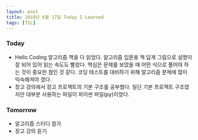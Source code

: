 ```yaml
---
layout: post
title: 2019년 6월 17일 Today I Learned
tags: [TIL]
---
```


### Today
* Hello Coding 알고리즘 책을 다 읽었다. 알고리즘 입문용 책 답게 그림으로 설명이 잘 되어 있어 읽는 속도도 빨랐다. 핵심은 문제를 보았을 때 어떤 식으로 풀어야 하는 것이 중요한 점인 것 같다. 코딩 테스트를 대비하기 위해 알고리즘 문제에 많이 익숙해져야 겠다.
* 장고 강의에서 장고 프로젝트의 기본 구조를 공부했다. 일단 기본 프로젝트 구조였지만 대부분 사용하는 파일이 파이썬 파일(py)이었다. 

### Tomorrow
* 알고리즘 스터디 참가
* 장고 강의 듣기